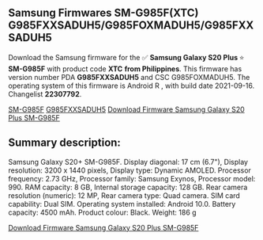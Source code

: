 <h2>Samsung Firmwares SM-G985F(XTC) G985FXXSADUH5/G985FOXMADUH5/G985FXXSADUH5</h2>
Download the Samsung firmware for the ✅ <strong>Samsung Galaxy S20 Plus </strong> ⭐ <strong>SM-G985F</strong> with product code <strong>XTC</strong> <strong> from Philippines</strong>. This firmware has version number PDA <strong>G985FXXSADUH5</strong> and CSC G985FOXMADUH5. The operating system of this firmware is Android R , with build date 2021-09-16. Changelist <strong>22307792</strong>.


[SM-G985F](https://samfirm.shop/samsung/model/SM-G985F)
[G985FXXSADUH5](https://samfirm.shop/samsung/pda/G985FXXSADUH5)
[Download Firmware Samsung Galaxy S20 Plus SM-G985F](https://samfirm.shop/samsung/firmware/456954)
<h2>Summary description:</h2>
<p>Samsung Galaxy S20+ SM-G985F. Display diagonal: 17 cm (6.7"), Display resolution: 3200 x 1440 pixels, Display type: Dynamic AMOLED. Processor frequency: 2.73 GHz, Processor family: Samsung Exynos, Processor model: 990. RAM capacity: 8 GB, Internal storage capacity: 128 GB. Rear camera resolution (numeric): 12 MP, Rear camera type: Quad camera. SIM card capability: Dual SIM. Operating system installed: Android 10.0. Battery capacity: 4500 mAh. Product colour: Black. Weight: 186 g</p>


[Download Firmware Samsung Galaxy S20 Plus SM-G985F](https://samfirm.shop/samsung/firmware/456954)
